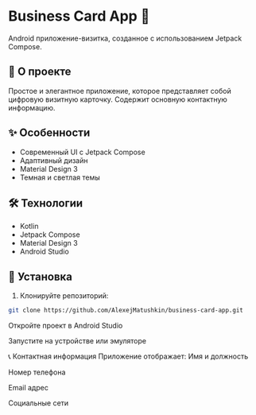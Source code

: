 # Business Card App 🪪

Android приложение-визитка, созданное с использованием Jetpack Compose.

## 📱 О проекте

Простое и элегантное приложение, которое представляет собой цифровую визитную карточку. Содержит основную контактную информацию.

## ✨ Особенности

- Современный UI с Jetpack Compose
- Адаптивный дизайн
- Material Design 3
- Темная и светлая темы

## 🛠️ Технологии

- Kotlin
- Jetpack Compose
- Material Design 3
- Android Studio

## 🚀 Установка

1. Клонируйте репозиторий:
```bash
git clone https://github.com/AlexejMatushkin/business-card-app.git
```
Откройте проект в Android Studio

Запустите на устройстве или эмуляторе

📞 Контактная информация
Приложение отображает:
Имя и должность

Номер телефона

Email адрес

Социальные сети
